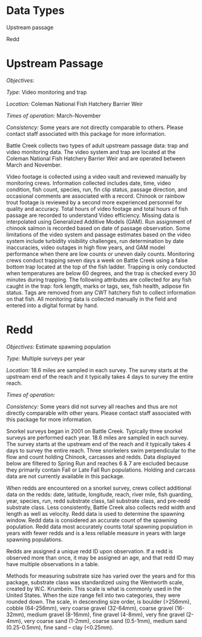 # Data Types

Upstream passage

Redd


# Upstream Passage

*Objectives:* 

*Type:* Video monitoring and trap 

*Location:* Coleman National Fish Hatchery Barrier Weir 

*Times of operation:* March-November 

*Consistency:* Some years are not directly comparable to others. Please contact staff associated with this package for more information.

Battle Creek collects two types of adult upstream passage data: trap and video monitoring data. The video system and trap are located at the Coleman National Fish Hatchery Barrier Weir and are operated between March and November.

Video footage is collected using a video vault and reviewed manually by monitoring crews. Information collected includes date, time, video condition, fish count, species, run, fin clip status, passage direction, and occasional comments are associated with a record. Chinook or rainbow trout footage is reviewed by a second more experienced personnel for quality and accuracy. Total hours of video footage and total hours of fish passage are recorded to understand Video efficiency. Missing data is interpolated using Generalized Additive Models (GAM). Run assignment of chinook salmon is recorded based on date of passage observation. Some limitations of the video system and passage estimates based on the video system include turbidity visibility challenges, run determination by date inaccuracies, video outages in high flow years, and GAM model performance when there are low counts or uneven daily counts.
Monitoring crews conduct trapping seven days a week on Battle Creek using a false bottom trap located at the top of the fish ladder. Trapping is only conducted when temperatures are below 60 degrees, and the trap is checked every 30 minutes during trapping. The following attributes are collected for any fish caught in the trap: fork length, marks or tags, sex, fish health, adipose fin status. Tags are removed from any CWT hatchery fish to collect information on that fish. All monitoring data is collected manually in the field and entered into a digital format by hand.

# Redd

*Objectives:* Estimate spawning population 

*Type:* Multiple surveys per year 

*Location:* 18.6 miles are sampled in each survey. The survey starts at the upstream end of the reach and it typically takes 4 days to survey the entire reach. 

*Times of operation:*

*Consistency:* Some years did not survey all reaches and thus are not directly comparable with other years. Please contact staff associated with this package for more information.

Snorkel surveys began in 2001 on Battle Creek. Typically three snorkel surveys are performed each year. 18.6 miles are sampled in each survey. The survey starts at the upstream end of the reach and it typically takes 4 days to survey the entire reach. Three snorkelers swim perpendicular to the flow and count holding Chinook, carcasses and redds. Data displayed below are filtered to Spring Run and reaches 6 & 7 are excluded because they primarily contain Fall or Late Fall Run populations. Holding and carcass data are not currently available in this package.

When redds are encountered on a snorkel survey, crews collect additional data on the redds: date, latitude, longitude, reach, river mile, fish guarding, year, species, run, redd substrate class, tail substrate class, and pre-redd substrate class. Less consistently, Battle Creek also collects redd width and length as well as velocity. Redd data is used to determine the spawning window. Redd data is considered an accurate count of the spawning population. Redd data most accurately counts total spawning population in years with fewer redds and is a less reliable measure in years with large spawning populations.

Redds are assigned a unique redd ID upon observation. If a redd is observed more than once, it may be assigned an age, and that redd ID may have multiple observations in a table.

Methods for measuring substrate size has varied over the years and for this package, substrate class was standardized using the Wentworth scale, created by W.C. Krumbein. This scale is what is commonly used in the United States. When the size range fell into two categories, they were rounded down. The scale, in descending size order, is boulder (>256mm), cobble (64-256mm), very coarse gravel (32-64mm), coarse gravel (16-32mm), medium gravel (8-16mm), fine gravel (4-8mm), very fine gravel (2-4mm), very coarse sand (1-2mm), coarse sand (0.5-1mm), medium sand (0.25-0.5mm), fine sand – clay (<0.25mm). 
